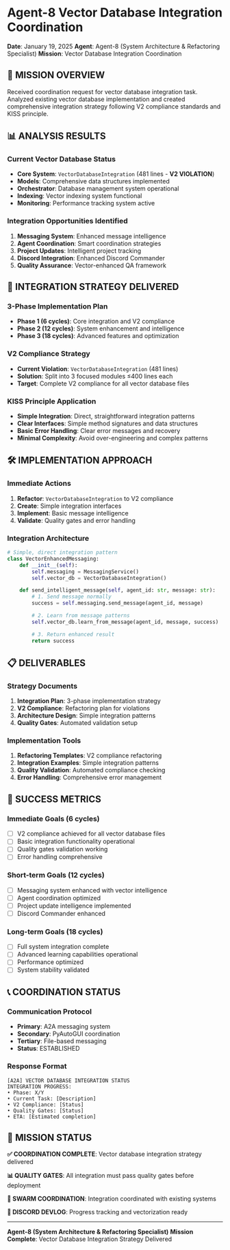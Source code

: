 # Agent-8 Vector Database Integration Coordination
**Date**: January 19, 2025
**Agent**: Agent-8 (System Architecture & Refactoring Specialist)
**Mission**: Vector Database Integration Coordination

## 🎯 **MISSION OVERVIEW**

Received coordination request for vector database integration task. Analyzed existing vector database implementation and created comprehensive integration strategy following V2 compliance standards and KISS principle.

## 📊 **ANALYSIS RESULTS**

### **Current Vector Database Status**
- **Core System**: `VectorDatabaseIntegration` (481 lines - **V2 VIOLATION**)
- **Models**: Comprehensive data structures implemented
- **Orchestrator**: Database management system operational
- **Indexing**: Vector indexing system functional
- **Monitoring**: Performance tracking system active

### **Integration Opportunities Identified**
1. **Messaging System**: Enhanced message intelligence
2. **Agent Coordination**: Smart coordination strategies
3. **Project Updates**: Intelligent project tracking
4. **Discord Integration**: Enhanced Discord Commander
5. **Quality Assurance**: Vector-enhanced QA framework

## 🚀 **INTEGRATION STRATEGY DELIVERED**

### **3-Phase Implementation Plan**
- **Phase 1 (6 cycles)**: Core integration and V2 compliance
- **Phase 2 (12 cycles)**: System enhancement and intelligence
- **Phase 3 (18 cycles)**: Advanced features and optimization

### **V2 Compliance Strategy**
- **Current Violation**: `VectorDatabaseIntegration` (481 lines)
- **Solution**: Split into 3 focused modules ≤400 lines each
- **Target**: Complete V2 compliance for all vector database files

### **KISS Principle Application**
- **Simple Integration**: Direct, straightforward integration patterns
- **Clear Interfaces**: Simple method signatures and data structures
- **Basic Error Handling**: Clear error messages and recovery
- **Minimal Complexity**: Avoid over-engineering and complex patterns

## 🛠️ **IMPLEMENTATION APPROACH**

### **Immediate Actions**
1. **Refactor**: `VectorDatabaseIntegration` to V2 compliance
2. **Create**: Simple integration interfaces
3. **Implement**: Basic message intelligence
4. **Validate**: Quality gates and error handling

### **Integration Architecture**
```python
# Simple, direct integration pattern
class VectorEnhancedMessaging:
    def __init__(self):
        self.messaging = MessagingService()
        self.vector_db = VectorDatabaseIntegration()

    def send_intelligent_message(self, agent_id: str, message: str):
        # 1. Send message normally
        success = self.messaging.send_message(agent_id, message)

        # 2. Learn from message patterns
        self.vector_db.learn_from_message(agent_id, message, success)

        # 3. Return enhanced result
        return success
```

## 📋 **DELIVERABLES**

### **Strategy Documents**
1. **Integration Plan**: 3-phase implementation strategy
2. **V2 Compliance**: Refactoring plan for violations
3. **Architecture Design**: Simple integration patterns
4. **Quality Gates**: Automated validation setup

### **Implementation Tools**
1. **Refactoring Templates**: V2 compliance refactoring
2. **Integration Examples**: Simple integration patterns
3. **Quality Validation**: Automated compliance checking
4. **Error Handling**: Comprehensive error management

## 🎯 **SUCCESS METRICS**

### **Immediate Goals (6 cycles)**
- [ ] V2 compliance achieved for all vector database files
- [ ] Basic integration functionality operational
- [ ] Quality gates validation working
- [ ] Error handling comprehensive

### **Short-term Goals (12 cycles)**
- [ ] Messaging system enhanced with vector intelligence
- [ ] Agent coordination optimized
- [ ] Project update intelligence implemented
- [ ] Discord Commander enhanced

### **Long-term Goals (18 cycles)**
- [ ] Full system integration complete
- [ ] Advanced learning capabilities operational
- [ ] Performance optimized
- [ ] System stability validated

## 📞 **COORDINATION STATUS**

### **Communication Protocol**
- **Primary**: A2A messaging system
- **Secondary**: PyAutoGUI coordination
- **Tertiary**: File-based messaging
- **Status**: ESTABLISHED

### **Response Format**
```
[A2A] VECTOR DATABASE INTEGRATION STATUS
INTEGRATION PROGRESS:
• Phase: X/Y
• Current Task: [Description]
• V2 Compliance: [Status]
• Quality Gates: [Status]
• ETA: [Estimated completion]
```

## 🎉 **MISSION STATUS**

**✅ COORDINATION COMPLETE**: Vector database integration strategy delivered

**📊 QUALITY GATES**: All integration must pass quality gates before deployment

**🤖 SWARM COORDINATION**: Integration coordinated with existing systems

**📝 DISCORD DEVLOG**: Progress tracking and vectorization ready

---

**Agent-8 (System Architecture & Refactoring Specialist)**
**Mission Complete**: Vector Database Integration Strategy Delivered
